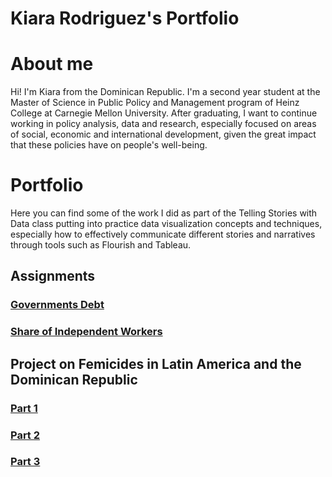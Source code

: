 # Kiara Rodriguez's Portfolio

# About me
Hi! I'm Kiara from the Dominican Republic. I'm a second year student at the Master of Science in Public Policy and Management program of Heinz College at Carnegie Mellon University. After graduating, I want to continue working in policy analysis, data and research, especially focused on areas of social, economic and international development, given the great impact that these policies have on people's well-being.

# Portfolio
Here you can find some of the work I did as part of the Telling Stories with Data class putting into practice data visualization concepts and techniques, especially how to effectively communicate different stories and narratives through tools such as Flourish and Tableau.

## Assignments
### [Governments Debt](/flourishviz.md)
### [Share of Independent Workers](/modifyingviz.md)

## Project on Femicides in Latin America and the Dominican Republic
### [Part 1](/final_project_part1.md)
### [Part 2](/final_project_part2.md)
### [Part 3](/final_project_part3.md)
